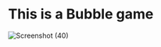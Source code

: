 # This is a Bubble game

![Screenshot (40)](https://github.com/Aadiii01/BasicJavaScriptGame/assets/134622355/d3350a1c-d483-46f5-bbfc-5159680f0dfe)
